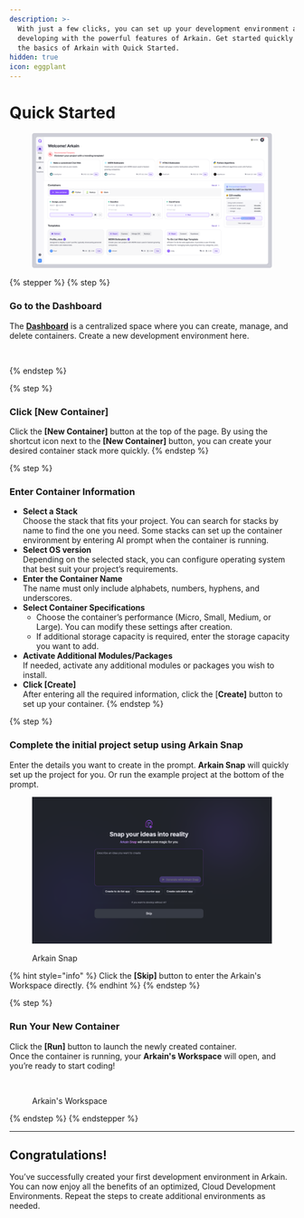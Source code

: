 ```yaml
---
description: >-
  With just a few clicks, you can set up your development environment and start
  developing with the powerful features of Arkain. Get started quickly and learn
  the basics of Arkain with Quick Started.
hidden: true
icon: eggplant
---
```


# Quick Started

<figure><img src="../.gitbook/assets/GitHub_01 (2).png" alt=""><figcaption></figcaption></figure>

{% stepper %}
{% step %}
### **Go to the Dashboard**

The [**Dashboard**](https://arkain.io/my/dashboard) is a centralized space where you can create, manage, and delete containers. Create a new development environment here.

<figure><img src="../.gitbook/assets/내용 (5).png" alt=""><figcaption></figcaption></figure>
{% endstep %}

{% step %}
### **Click \[New Container]**

Click the **\[New Container]** button at the top of the page. By using the shortcut icon next to the **\[New Container]** button, you can create your desired container stack more quickly.
{% endstep %}

{% step %}
### **Enter Container Information**

* **Select a Stack**\
  Choose the stack that fits your project. You can search for stacks by name to find the one you need. Some stacks can set up the container environment by entering AI prompt when the container is running.
* **Select OS version**\
  Depending on the selected stack, you can configure operating system that best suit your project’s requirements.
* **Enter the Container Name**\
  The name must only include alphabets, numbers, hyphens, and underscores.
* **Select Container Specifications**
  * Choose the container’s performance (Micro, Small, Medium, or Large). You can modify these settings after creation.
  * If additional storage capacity is required, enter the storage capacity you want to add.
* **Activate Additional Modules/Packages**\
  If needed, activate any additional modules or packages you wish to install.
* **Click \[Create]**\
  After entering all the required information, click the \[**Create]** button to set up your container.
{% endstep %}

{% step %}
### Complete the initial project setup using Arkain Snap

Enter the details you want to create in the prompt. **Arkain Snap** will quickly set up the project for you. Or run the example project at the bottom of the prompt.

<figure><img src="../.gitbook/assets/image (34).png" alt=""><figcaption><p>Arkain Snap</p></figcaption></figure>

{% hint style="info" %}
Click the **\[Skip]** button to enter the Arkain's Workspace directly.
{% endhint %}
{% endstep %}

{% step %}
### **Run Your New Container**

Click the **\[Run]** button to launch the newly created container.\
Once the container is running, your **Arkain's Workspace** will open, and you’re ready to start coding!

<figure><img src="../.gitbook/assets/내용-2 (1).png" alt=""><figcaption><p>Arkain's Workspace</p></figcaption></figure>
{% endstep %}
{% endstepper %}

***

## **Congratulations!**&#x20;

You’ve successfully created your first development environment in Arkain. You can now enjoy all the benefits of an optimized, Cloud Development Environments. Repeat the steps to create additional environments as needed.
